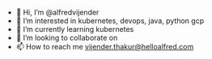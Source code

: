 - 👋 Hi, I’m @alfredvijender
- 👀 I’m interested in kubernetes, devops, java, python gcp
- 🌱 I’m currently learning kubernetes
- 💞️ I’m looking to collaborate on 
- 📫 How to reach me vijender.thakur@helloalfred.com

<!---
alfredvijender/alfredvijender is a ✨ special ✨ repository because its `README.md` (this file) appears on your GitHub profile.
You can click the Preview link to take a look at your changes.
--->
